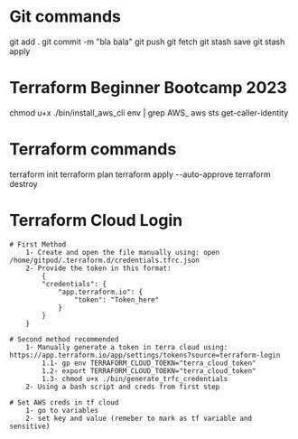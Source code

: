 # Git commands
git add .
git commit -m "bla bala"
git push
git fetch
git stash save
git stash apply

# Terraform Beginner Bootcamp 2023
chmod u+x ./bin/install_aws_cli 
env | grep AWS_
aws sts get-caller-identity

# Terraform commands
terraform init
terraform plan
terraform apply --auto-approve
terraform destroy 

# Terraform Cloud Login
    # First Method
        1- Create and open the file manually using: open /home/gitpod/.terraform.d/credentials.tfrc.json
        2- Provide the token in this format:
            {
            "credentials": {
                "app.terraform.io": {
                    "token": "Token_here"
                }
            }
        }
    
    # Second method recommended
        1- Manually generate a token in terra cloud using: https://app.terraform.io/app/settings/tokens?source=terraform-login
            1.1- gp env TERRAFORM_CLOUD_TOEKN="terra_cloud_token"
            1.2- export TERRAFORM_CLOUD_TOEKN="terra_cloud_token"
            1.3- chmod u+x ./bin/generate_trfc_credentials
        2- Using a bash script and creds from first step
    
    # Set AWS creds in tf cloud
        1- go to variables
        2- set key and value (remeber to mark as tf variable and sensitive)